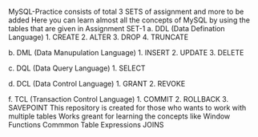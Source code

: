 MySQL-Practice consists of total 3 SETS of assignment and more to be added
Here you can learn almost all the concepts of MySQL by using the tables that are given in Assignment SET-1
  a. DDL (Data Defination Language)
     1. CREATE
     2. ALTER
     3. DROP
     4. TRUNCATE
     
  b. DML (Data Manupulation Language)
     1. INSERT
     2. UPDATE
     3. DELETE
     
  c. DQL (Data Query Language)
     1. SELECT
     
  d. DCL (Data Control Language)
     1. GRANT
     2. REVOKE
     
  f. TCL (Transaction Control Language)
     1. COMMIT
     2. ROLLBACK
     3. SAVEPOINT
This repository is created for those who wants to work with multiple tables
Works greant for learning the concepts like 
  Window Functions
  Commmon Table Expressions
  JOINS
